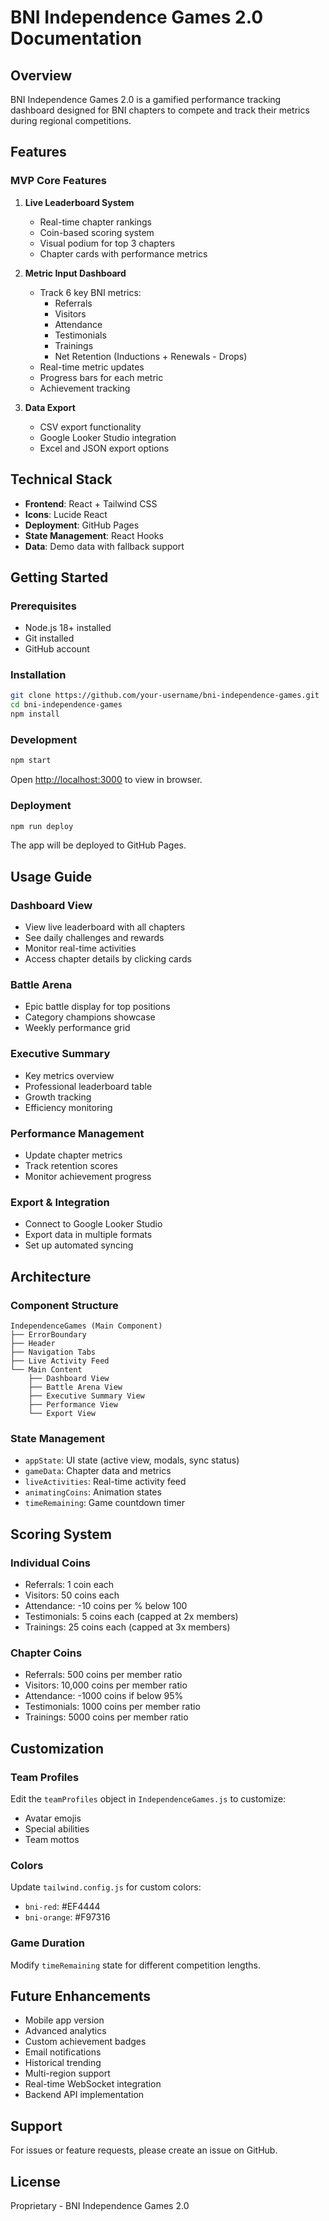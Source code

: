 # BNI Independence Games 2.0 Documentation

## Overview
BNI Independence Games 2.0 is a gamified performance tracking dashboard designed for BNI chapters to compete and track their metrics during regional competitions.

## Features

### MVP Core Features
1. **Live Leaderboard System**
   - Real-time chapter rankings
   - Coin-based scoring system
   - Visual podium for top 3 chapters
   - Chapter cards with performance metrics

2. **Metric Input Dashboard**
   - Track 6 key BNI metrics:
     - Referrals
     - Visitors
     - Attendance
     - Testimonials
     - Trainings
     - Net Retention (Inductions + Renewals - Drops)
   - Real-time metric updates
   - Progress bars for each metric
   - Achievement tracking

3. **Data Export**
   - CSV export functionality
   - Google Looker Studio integration
   - Excel and JSON export options

## Technical Stack
- **Frontend**: React + Tailwind CSS
- **Icons**: Lucide React
- **Deployment**: GitHub Pages
- **State Management**: React Hooks
- **Data**: Demo data with fallback support

## Getting Started

### Prerequisites
- Node.js 18+ installed
- Git installed
- GitHub account

### Installation
```bash
git clone https://github.com/your-username/bni-independence-games.git
cd bni-independence-games
npm install
```

### Development
```bash
npm start
```
Open [http://localhost:3000](http://localhost:3000) to view in browser.

### Deployment
```bash
npm run deploy
```
The app will be deployed to GitHub Pages.

## Usage Guide

### Dashboard View
- View live leaderboard with all chapters
- See daily challenges and rewards
- Monitor real-time activities
- Access chapter details by clicking cards

### Battle Arena
- Epic battle display for top positions
- Category champions showcase
- Weekly performance grid

### Executive Summary
- Key metrics overview
- Professional leaderboard table
- Growth tracking
- Efficiency monitoring

### Performance Management
- Update chapter metrics
- Track retention scores
- Monitor achievement progress

### Export & Integration
- Connect to Google Looker Studio
- Export data in multiple formats
- Set up automated syncing

## Architecture

### Component Structure
```
IndependenceGames (Main Component)
├── ErrorBoundary
├── Header
├── Navigation Tabs
├── Live Activity Feed
└── Main Content
    ├── Dashboard View
    ├── Battle Arena View
    ├── Executive Summary View
    ├── Performance View
    └── Export View
```

### State Management
- `appState`: UI state (active view, modals, sync status)
- `gameData`: Chapter data and metrics
- `liveActivities`: Real-time activity feed
- `animatingCoins`: Animation states
- `timeRemaining`: Game countdown timer

## Scoring System

### Individual Coins
- Referrals: 1 coin each
- Visitors: 50 coins each
- Attendance: -10 coins per % below 100
- Testimonials: 5 coins each (capped at 2x members)
- Trainings: 25 coins each (capped at 3x members)

### Chapter Coins
- Referrals: 500 coins per member ratio
- Visitors: 10,000 coins per member ratio
- Attendance: -1000 coins if below 95%
- Testimonials: 1000 coins per member ratio
- Trainings: 5000 coins per member ratio

## Customization

### Team Profiles
Edit the `teamProfiles` object in `IndependenceGames.js` to customize:
- Avatar emojis
- Special abilities
- Team mottos

### Colors
Update `tailwind.config.js` for custom colors:
- `bni-red`: #EF4444
- `bni-orange`: #F97316

### Game Duration
Modify `timeRemaining` state for different competition lengths.

## Future Enhancements
- Mobile app version
- Advanced analytics
- Custom achievement badges
- Email notifications
- Historical trending
- Multi-region support
- Real-time WebSocket integration
- Backend API implementation

## Support
For issues or feature requests, please create an issue on GitHub.

## License
Proprietary - BNI Independence Games 2.0